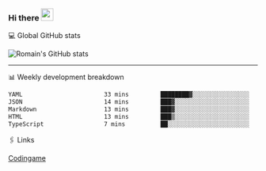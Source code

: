 ### Hi there <img src="https://media.giphy.com/media/hvRJCLFzcasrR4ia7z/giphy.gif" width="25px" height="25px">

💻 Global GitHub stats


![Romain's GitHub stats](https://github-readme-stats.vercel.app/api?username=Flasssh&show_icons=true&theme=tokyonight)

---

📊 Weekly development breakdown
<!--START_SECTION:waka-->

```txt
YAML                       33 mins         ████████▓░░░░░░░░░░░░░░░░   35.18 %
JSON                       14 mins         ███▓░░░░░░░░░░░░░░░░░░░░░   15.32 %
Markdown                   13 mins         ███▓░░░░░░░░░░░░░░░░░░░░░   14.01 %
HTML                       13 mins         ███▒░░░░░░░░░░░░░░░░░░░░░   13.77 %
TypeScript                 7 mins          ██░░░░░░░░░░░░░░░░░░░░░░░   07.94 %
```

<!--END_SECTION:waka-->

🖇 Links

[Codingame](https://www.codingame.com/profile/defc3ee5279aecc1bb6114e1f994ea9b3325423)
